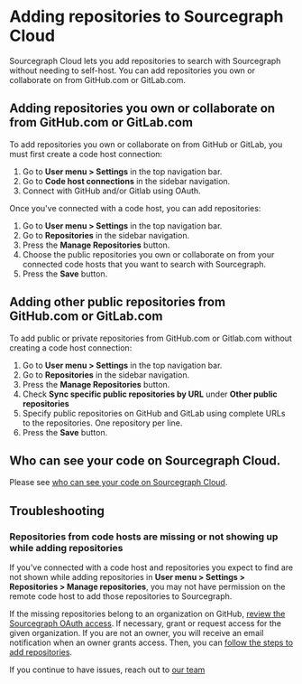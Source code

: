 # Adding repositories to Sourcegraph Cloud

Sourcegraph Cloud lets you add repositories to search with Sourcegraph without needing to self-host. You can add repositories you own or collaborate on from GitHub.com or GitLab.com.

## Adding repositories you own or collaborate on from GitHub.com or GitLab.com

To add repositories you own or collaborate on from GitHub or GitLab, you must first create a code host connection:

1. Go to **User menu > Settings** in the top navigation bar.
1. Go to **Code host connections** in the sidebar navigation.
1. Connect with GitHub and/or Gitlab using OAuth.

Once you've connected with a code host, you can add repositories:

1. Go to **User menu > Settings** in the top navigation bar.
1. Go to **Repositories** in the sidebar navigation.
1. Press the **Manage Repositories** button.
1. Choose the public repositories you own or collaborate on from your connected code hosts that you want to search with Sourcegraph.
1. Press the **Save** button.

## Adding other public repositories from GitHub.com or GitLab.com

To add public or private repositories from GitHub.com or Gitlab.com without creating a code host connection:

1. Go to **User menu > Settings** in the top navigation bar.
1. Go to **Repositories** in the sidebar navigation.
1. Press the **Manage Repositories** button.
1. Check **Sync specific public repositories by URL** under **Other public repositories**
1. Specify public repositories on GitHub and GitLab using complete URLs to the repositories. One repository per line.
1. Press the **Save** button.

## Who can see your code on Sourcegraph Cloud.

Please see [who can see your code on Sourcegraph Cloud](../explanations/code_visibility_on_sourcegraph_cloud.md).

## Troubleshooting

### Repositories from code hosts are missing or not showing up while adding repositories

If you've connected with a code host and repositories you expect to find are not shown while adding repositories in **User menu > Settings > Repositories > Manage repositories**, you may not have permission on the remote code host to add those repositories to Sourcegraph.

If the missing repositories belong to an organization on GitHub, [review the Sourcegraph OAuth access](https://github.com/settings/connections/applications/e917b2b7fa9040e1edd4). If necessary, grant or request access for the given organization. If you are not an owner, you will receive an email notification when an owner grants access. Then, you can [follow the steps to add repositories](#adding-repositories-you-own-or-collaborate-on-from-github-or-gitlab).

If you continue to have issues, reach out to [our team](mailto:support@sourcegraph.com)
